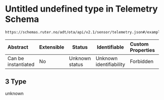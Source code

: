 # Untitled undefined type in Telemetry Schema

```txt
https://schemas.ruter.no/adt/ota/api/v2.1/sensor/telemetry.json#/examples/0/payloads/3
```




| Abstract            | Extensible | Status         | Identifiable            | Custom Properties | Additional Properties | Access Restrictions | Defined In                                                                    |
| :------------------ | ---------- | -------------- | ----------------------- | :---------------- | --------------------- | ------------------- | ----------------------------------------------------------------------------- |
| Can be instantiated | No         | Unknown status | Unknown identifiability | Forbidden         | Allowed               | none                | [telemetry.json\*](../../schema/sensor/telemetry.json "open original schema") |

## 3 Type

unknown
